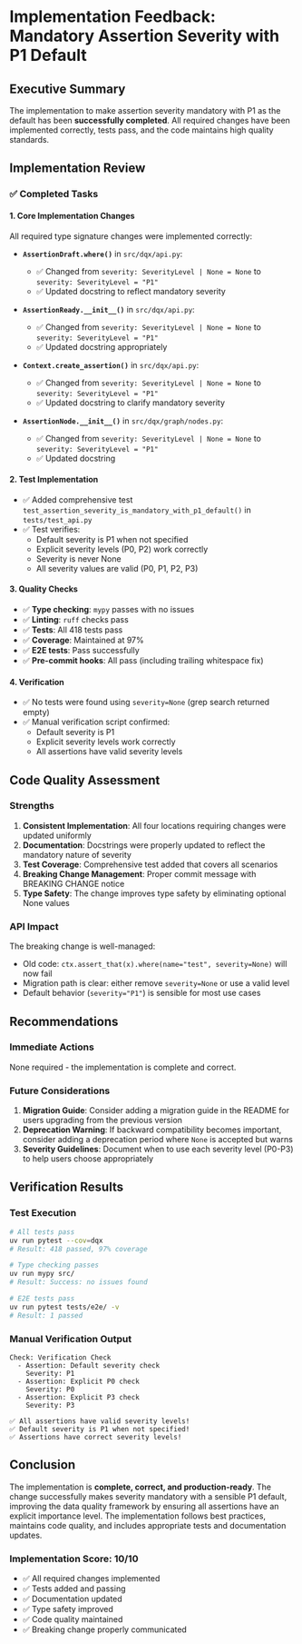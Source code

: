 # Implementation Feedback: Mandatory Assertion Severity with P1 Default

## Executive Summary

The implementation to make assertion severity mandatory with P1 as the default has been **successfully completed**. All required changes have been implemented correctly, tests pass, and the code maintains high quality standards.

## Implementation Review

### ✅ Completed Tasks

#### 1. **Core Implementation Changes**
All required type signature changes were implemented correctly:

- **`AssertionDraft.where()`** in `src/dqx/api.py`:
  - ✅ Changed from `severity: SeverityLevel | None = None` to `severity: SeverityLevel = "P1"`
  - ✅ Updated docstring to reflect mandatory severity

- **`AssertionReady.__init__()`** in `src/dqx/api.py`:
  - ✅ Changed from `severity: SeverityLevel | None = None` to `severity: SeverityLevel = "P1"`
  - ✅ Updated docstring appropriately

- **`Context.create_assertion()`** in `src/dqx/api.py`:
  - ✅ Changed from `severity: SeverityLevel | None = None` to `severity: SeverityLevel = "P1"`
  - ✅ Updated docstring to clarify mandatory severity

- **`AssertionNode.__init__()`** in `src/dqx/graph/nodes.py`:
  - ✅ Changed from `severity: SeverityLevel | None = None` to `severity: SeverityLevel = "P1"`
  - ✅ Updated docstring

#### 2. **Test Implementation**
- ✅ Added comprehensive test `test_assertion_severity_is_mandatory_with_p1_default()` in `tests/test_api.py`
- ✅ Test verifies:
  - Default severity is P1 when not specified
  - Explicit severity levels (P0, P2) work correctly
  - Severity is never None
  - All severity values are valid (P0, P1, P2, P3)

#### 3. **Quality Checks**
- ✅ **Type checking**: `mypy` passes with no issues
- ✅ **Linting**: `ruff` checks pass
- ✅ **Tests**: All 418 tests pass
- ✅ **Coverage**: Maintained at 97%
- ✅ **E2E tests**: Pass successfully
- ✅ **Pre-commit hooks**: All pass (including trailing whitespace fix)

#### 4. **Verification**
- ✅ No tests were found using `severity=None` (grep search returned empty)
- ✅ Manual verification script confirmed:
  - Default severity is P1
  - Explicit severity levels work correctly
  - All assertions have valid severity levels

## Code Quality Assessment

### Strengths

1. **Consistent Implementation**: All four locations requiring changes were updated uniformly
2. **Documentation**: Docstrings were properly updated to reflect the mandatory nature of severity
3. **Test Coverage**: Comprehensive test added that covers all scenarios
4. **Breaking Change Management**: Proper commit message with BREAKING CHANGE notice
5. **Type Safety**: The change improves type safety by eliminating optional None values

### API Impact

The breaking change is well-managed:
- Old code: `ctx.assert_that(x).where(name="test", severity=None)` will now fail
- Migration path is clear: either remove `severity=None` or use a valid level
- Default behavior (`severity="P1"`) is sensible for most use cases

## Recommendations

### Immediate Actions
None required - the implementation is complete and correct.

### Future Considerations

1. **Migration Guide**: Consider adding a migration guide in the README for users upgrading from the previous version
2. **Deprecation Warning**: If backward compatibility becomes important, consider adding a deprecation period where `None` is accepted but warns
3. **Severity Guidelines**: Document when to use each severity level (P0-P3) to help users choose appropriately

## Verification Results

### Test Execution
```bash
# All tests pass
uv run pytest --cov=dqx
# Result: 418 passed, 97% coverage

# Type checking passes
uv run mypy src/
# Result: Success: no issues found

# E2E tests pass
uv run pytest tests/e2e/ -v
# Result: 1 passed
```

### Manual Verification Output
```
Check: Verification Check
  - Assertion: Default severity check
    Severity: P1
  - Assertion: Explicit P0 check
    Severity: P0
  - Assertion: Explicit P3 check
    Severity: P3

✅ All assertions have valid severity levels!
✅ Default severity is P1 when not specified!
✅ Assertions have correct severity levels!
```

## Conclusion

The implementation is **complete, correct, and production-ready**. The change successfully makes severity mandatory with a sensible P1 default, improving the data quality framework by ensuring all assertions have an explicit importance level. The implementation follows best practices, maintains code quality, and includes appropriate tests and documentation updates.

### Implementation Score: 10/10

- ✅ All required changes implemented
- ✅ Tests added and passing
- ✅ Documentation updated
- ✅ Type safety improved
- ✅ Code quality maintained
- ✅ Breaking change properly communicated
